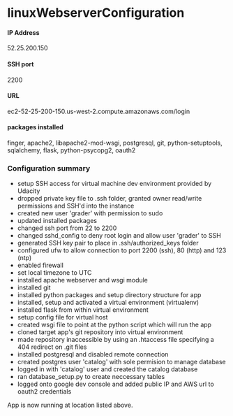 # linuxWebserverConfiguration

#### IP Address
52.25.200.150

#### SSH port
2200

#### URL 
ec2-52-25-200-150.us-west-2.compute.amazonaws.com/login

#### packages installed
finger,
apache2,
libapache2-mod-wsgi,
postgresql,
git,
python-setuptools,
sqlalchemy,
flask,
python-psycopg2,
oauth2

### Configuration summary

- setup SSH access for virtual machine dev environment provided by Udacity
- dropped private key file to .ssh folder, granted owner read/write permissions and SSH'd into the instance
- created new user 'grader' with permission to sudo
- updated installed packages
- changed ssh port from 22 to 2200
- changed sshd_config to deny root login and allow user 'grader' to SSH
- generated SSH key pair to place in .ssh/authorized_keys folder
- configured ufw to allow connection to port 2200 (ssh), 80 (http) and 123 (ntp)
- enabled firewall
- set local timezone to UTC
- installed apache webserver and wsgi module
- installed git 
- installed python packages and setup directory structure for app
- installed, setup and activated a virtual environment (virtualenv)
- installed flask from within virtual environment
- setup config file for virtual host
- created wsgi file to point at the python script which will run the app
- cloned target app's git repository into virtual environment
- made repository inaccessible by using an .htaccess file specifying a 404 redirect on .git files
- installed postgresql and disabled remote connection
- created postgres user 'catalog' with sole permision to manage database
- logged in with 'catalog' user and created the catalog database
- ran database_setup.py to create neccessary tables
- logged onto google dev console and added public IP and AWS url to oauth2 credentials

App is now running at location listed above.
